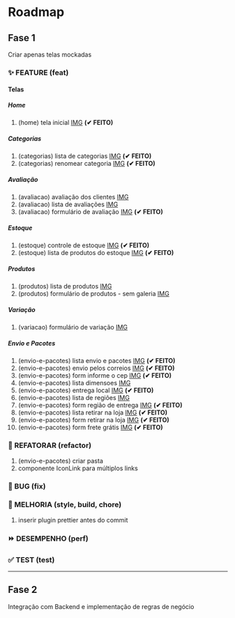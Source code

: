 # Roadmap

## Fase 1

Criar apenas telas mockadas

### ✨ FEATURE (feat)

#### Telas

##### Home

1.  (home) tela inicial [IMG](templates/img/home.png) **(✔ FEITO)**

##### Categorias

1.  (categorias) lista de categorias [IMG](templates/img/categorias/lista-categorias.png) **(✔ FEITO)**
1.  (categorias) renomear categoria [IMG](templates/img/categorias/renomear-categoria.jpg) **(✔ FEITO)**

##### Avaliação

1.  (avaliacao) avaliação dos clientes [IMG](templates/img/avaliacao/avaliacao-dos-clientes.jpg)
1.  (avaliacao) lista de avaliações [IMG](templates/img/avaliacao/lista-avaliacoes.png)
1.  (avaliacao) formulário de avaliação [IMG](templates/img/avaliacao/form-avaliacao.jpg) **(✔ FEITO)**

##### Estoque

1.  (estoque) controle de estoque [IMG](templates/img/estoque/controle-de-estoque.jpg) **(✔ FEITO)**
1.  (estoque) lista de produtos do estoque [IMG](templates/img/estoque/produtos-do-estoque.jpg) **(✔ FEITO)**

##### Produtos

1.  (produtos) lista de produtos [IMG](templates/img/lista-de-produtos/listar-produtos.png)
1.  (produtos) formulário de produtos - sem galeria [IMG](templates/img/lista-de-produtos/alterar-produto.png)

##### Variação

1.  (variacao) formulário de variação [IMG](templates/img/variacao/formulario-variacao.jpg)

##### Envio e Pacotes

1.  (envio-e-pacotes) lista envio e pacotes [IMG](templates/img/envio-e-pacotes/lista-envio-e-pacotes.jpg) **(✔ FEITO)**
1.  (envio-e-pacotes) envio pelos correios [IMG](templates/img/envio-e-pacotes/envio-pelos-correios.jpg) **(✔ FEITO)**
1.  (envio-e-pacotes) form informe o cep [IMG](templates/img/envio-e-pacotes/informe-o-cep.jpg) **(✔ FEITO)**
1.  (envio-e-pacotes) lista dimensoes [IMG](templates/img/envio-e-pacotes/lista-dimensoes.jpg)
1.  (envio-e-pacotes) entrega local [IMG](templates/img/envio-e-pacotes/entrega-local.jpg) **(✔ FEITO)**
1.  (envio-e-pacotes) lista de regiões [IMG](templates/img/envio-e-pacotes/lista-regioes.jpg)
1.  (envio-e-pacotes) form região de entrega [IMG](templates/img/envio-e-pacotes/form-regiao-entrega.jpg) **(✔ FEITO)**
1.  (envio-e-pacotes) lista retirar na loja [IMG](templates/img/envio-e-pacotes/retirar-na-loja.jpg) **(✔ FEITO)**
1.  (envio-e-pacotes) form retirar na loja [IMG](templates/img/envio-e-pacotes/retirar-na-loja-form.jpg) **(✔ FEITO)**
1.  (envio-e-pacotes) form frete grátis [IMG](templates/img/envio-e-pacotes/frete-gratis-form.jpg) **(✔ FEITO)**

### 🚧 REFATORAR (refactor)

1.  (envio-e-pacotes) criar pasta
1.  componente IconLink para múltiplos links

### 🐛 BUG (fix)

### 🎨 MELHORIA (style, build, chore)

1.  inserir plugin prettier antes do commit

### ⏩ DESEMPENHO (perf)

### ✅ TEST (test)

---

## Fase 2

Integração com Backend e implementação de regras de negócio
